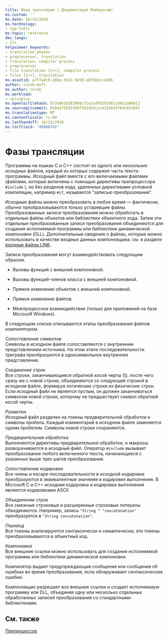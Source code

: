 ```yaml
---
title: Фазы трансляции | Документация Майкрософт
ms.custom: ''
ms.date: 10/18/2018
ms.technology:
- cpp-tools
ms.topic: reference
dev_langs:
- C++
helpviewer_keywords:
- translation phases
- preprocessor, translation
- translation, compiler process
- preprocessor
- file translation [C++], compiler process
- files [C++], translation
ms.assetid: a7f7a8c9-e8ba-4321-9e50-ebfbbdcce9db
author: corob-msft
ms.author: corob
ms.workload:
- cplusplus
ms.openlocfilehash: b72e861b2639b8cf1e2cdf8293461cb8b1a00813
ms.sourcegitcommit: 0164af5615389ffb1452ccc432eb55f6dc931047
ms.translationtype: MT
ms.contentlocale: ru-RU
ms.lasthandoff: 10/23/2018
ms.locfileid: "49808742"
---
```

# <a name="phases-of-translation"></a>Фазы трансляции

Программы на языках C и C++ состоят из одного или нескольких исходных файлов, каждый из которых содержит часть текста программы. Исходный файл вместе с его включаемыми файлами (файлами, которые включены с помощью директивы препроцессора `#include` ), но без разделов кода, удаленных директивами условной компиляции, например `#if`, называется "записью преобразования".

Исходные файлы можно преобразовать в любое время — фактически, обычно преобразовываются только устаревшие файлы. Преобразованные записи преобразования можно обработать в отдельные файлы объектов или библиотеки объектного кода. Затем эти отдельные преобразованные записи преобразования объединяются для создания исполняемой программы или библиотеки динамической компоновки (DLL).  Дополнительные сведения о файлах, которые можно использовать в качестве входных данных компоновщика, см. в разделе [входные файлы LINK](../build/reference/link-input-files.md).

Записи преобразования могут взаимодействовать следующим образом.

- Вызовы функций с внешней компоновкой.

- Вызовы функций-членов класса с внешней компоновкой.

- Прямое изменение объектов с внешней компоновкой.

- Прямое изменение файлов.

- Межпроцессное взаимодействие (только для приложений на базе Microsoft Windows).

В следующем списке описываются этапы преобразования файлов компилятором.

*Сопоставление символов*<br/>
Символы в исходном файле сопоставляются с внутренним представлением источника. На этом этапе последовательности триграфа преобразуются в односимвольное внутреннее представление.

*Соединение строк*<br/>
Все строки, заканчивающиеся обратной косой черты (**\\**), после чего сразу же с новой строки, объединяются со следующей строкой в исходном файле, формируя логические строки из физических строк. Если исходный файл не является пустым, он должен заканчиваться символом новой строки, которому не предшествует символ обратной косой черты.

*Разметки*<br/>
Исходный файл разделен на токены предварительной обработки и символы пробела. Каждый комментарий в исходном файле заменяется одним пробелом. Символы новой строки сохраняются.

*Предварительная обработка*<br/>
Выполняются директивы предварительной обработки, и макросы разворачиваются в исходный файл. Оператор `#include` вызывает преобразование любого включенного текста, начинающееся с указанных выше трех шагов преобразования.

*Сопоставление кодировки*<br/>
Все члены и escape-последовательности в исходной кодировке преобразуются в эквивалентные значения в кодировке выполнения. В Microsoft C и C++ исходная кодировка и кодировка выполнения являются кодировками ASCII.

*Объединение строк*<br/>
Все смежные строковые и расширенные строковые литералы объединяются. Например, запись `"String " "concatenation"` преобразуется в `"String concatenation"`.

*Перевод*<br/>
Все токены анализируются синтаксически и семантически; эти токены преобразовываются в объектный код.

*Компоновка*<br/>
Все внешние ссылки можно использовать для создания исполняемой программы или библиотеки динамической компоновки.

Компилятор выдает предупреждающие сообщения или сообщения об ошибках во время преобразования, если обнаруживает синтаксические ошибки.

Компоновщик разрешает все внешние ссылки и создает исполняемую программу или DLL, объединяя одну или несколько отдельных обработанных записей преобразования со стандартными библиотеками.

## <a name="see-also"></a>См. также

[Препроцессор](../preprocessor/preprocessor.md)